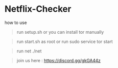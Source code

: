 # Netflix-Checker

how to use 

> run setup.sh or you can install tor manually

> run start.sh as root or run sudo service tor start

> run net ./net

> join us here : https://discord.gg/gkGA44z

